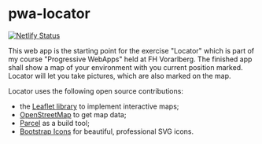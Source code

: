# pwa-locator
[![Netlify Status](https://api.netlify.com/api/v1/badges/65fb937c-ec2c-457c-8be4-1b49ba2aefdb/deploy-status)](https://app.netlify.com/sites/calm-monstera-189de3/deploys)

This web app is the starting point for the exercise "Locator" which is part of my course "Progressive WebApps" held at FH Vorarlberg. The finished app shall show a map of your environment with you current position marked. Locator will let you take pictures, which are also marked on the map.

Locator uses the following open source contributions:

* the [Leaflet library](https://leafletjs.com) to implement interactive maps;
* [OpenStreetMap](https://www.openstreetmap.org/about) to get map data;
* [Parcel](https://parceljs.org) as a build tool;
* [Bootstrap Icons](https://icons.getbootstrap.com) for beautiful, professional SVG icons.